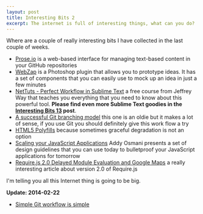 ```yaml
---
layout: post
title: Interesting Bits 2
excerpt: The internet is full of interesting things, what can you do?
---
```

 
Where are a couple of really interesting bits I have collected in the last couple of weeks.

- [Prose.io](http://prose.io) is a web-based interface for managing text-based content in your GitHub repositories
- [WebZap](http://webzap.uiparade.com/) is a Photoshop plugin that allows you to prototype ideas. It has a set of components that you can easily use to mock up an idea in just a few minutes
- [NetTuts - Perfect Workflow in Sublime Text](http://net.tutsplus.com/articles/news/perfect-workflow-in-sublime-text-free-course/) a free course from Jeffrey Way that teaches you everything that you need to know about this powerful tool. **Please find even more Sublime Text goodies in the [Interesting Bits 13](/2013/12/15/interesting-bits-13-sublime-text.html) post**.
- [A successful Git branching model](http://nvie.com/posts/a-successful-git-branching-model/) this one is an oldie but it makes a lot of sense, if you use Git you should definitely give this work flow a try
- [HTML5 Polyfills](https://github.com/Modernizr/Modernizr/wiki/HTML5-Cross-Browser-Polyfills) because sometimes graceful degradation is not an option
- [Scaling your JavaScript Applications](http://addyosmani.com/scalable-javascript-videos/) Addy Osmani presents a set of design guidelines that you can use today to bulletproof your JavaScript applications for tomorrow 
- [Require.js 2.0 Delayed Module Evaluation and Google Maps](http://blog.millermedeiros.com/requirejs-2-0-delayed-module-evaluation-and-google-maps/) a really interesting article about version 2.0 of Require.js

I'm telling you all this Internet thing is going to be big.

**Update: 2014-02-22**

- [Simple Git workflow is simple](http://blogs.atlassian.com/2014/01/simple-git-workflow-simple/)